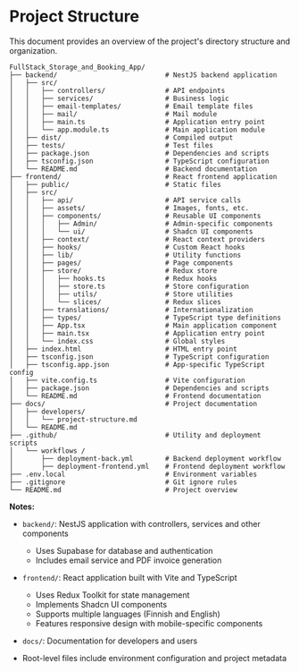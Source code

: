 # Project Structure

This document provides an overview of the project's directory structure and organization.

```
FullStack_Storage_and_Booking_App/
├── backend/                           # NestJS backend application
│   ├── src/
│   │   ├── controllers/               # API endpoints
│   │   ├── services/                  # Business logic
│   │   ├── email-templates/           # Email template files
│   │   ├── mail/                      # Mail module
│   │   ├── main.ts                    # Application entry point
│   │   └── app.module.ts              # Main application module
│   ├── dist/                          # Compiled output
│   ├── tests/                         # Test files
│   ├── package.json                   # Dependencies and scripts
│   ├── tsconfig.json                  # TypeScript configuration
│   └── README.md                      # Backend documentation
├── frontend/                          # React frontend application
│   ├── public/                        # Static files
│   ├── src/
│   │   ├── api/                       # API service calls
│   │   ├── assets/                    # Images, fonts, etc.
│   │   ├── components/                # Reusable UI components
│   │   │   ├── Admin/                 # Admin-specific components
│   │   │   └── ui/                    # Shadcn UI components
│   │   ├── context/                   # React context providers
│   │   ├── hooks/                     # Custom React hooks
│   │   ├── lib/                       # Utility functions
│   │   ├── pages/                     # Page components
│   │   ├── store/                     # Redux store
│   │   │   ├── hooks.ts               # Redux hooks
│   │   │   ├── store.ts               # Store configuration
│   │   │   ├── utils/                 # Store utilities
│   │   │   └── slices/                # Redux slices
│   │   ├── translations/              # Internationalization
│   │   ├── types/                     # TypeScript type definitions
│   │   ├── App.tsx                    # Main application component
│   │   ├── main.tsx                   # Application entry point
│   │   └── index.css                  # Global styles
│   ├── index.html                     # HTML entry point
│   ├── tsconfig.json                  # TypeScript configuration
│   ├── tsconfig.app.json              # App-specific TypeScript config
│   ├── vite.config.ts                 # Vite configuration
│   ├── package.json                   # Dependencies and scripts
│   └── README.md                      # Frontend documentation
├── docs/                              # Project documentation
│   ├── developers/
│   │   └── project-structure.md
│   └── README.md
├── .github/                           # Utility and deployment scripts
│   └── workflows /
│       ├── deployment-back.yml        # Backend deployment workflow
│       ├── deployment-frontend.yml    # Frontend deployment workflow
├── .env.local                         # Environment variables
├── .gitignore                         # Git ignore rules
└── README.md                          # Project overview
```

**Notes:**

- `backend/`: NestJS application with controllers, services and other components

  - Uses Supabase for database and authentication
  - Includes email service and PDF invoice generation

- `frontend/`: React application built with Vite and TypeScript

  - Uses Redux Toolkit for state management
  - Implements Shadcn UI components
  - Supports multiple languages (Finnish and English)
  - Features responsive design with mobile-specific components

- `docs/`: Documentation for developers and users

- Root-level files include environment configuration and project metadata
